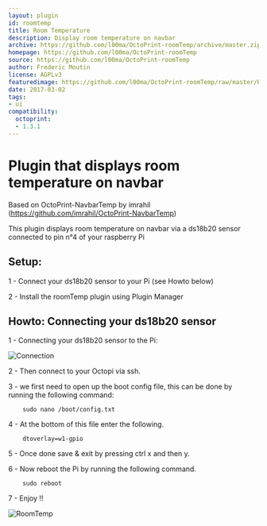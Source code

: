 ```yaml
---
layout: plugin
id: roomtemp
title: Room Temperature
description: Display room temperature on navbar
archive: https://github.com/l00ma/OctoPrint-roomTemp/archive/master.zip
homepage: https://github.com/l00ma/OctoPrint-roomTemp
source: https://github.com/l00ma/OctoPrint-roomTemp
author: Frederic Moutin
license: AGPLv3
featuredimage: https://github.com/l00ma/OctoPrint-roomTemp/raw/master/RoomTemp.png?raw=true
date: 2017-03-02
tags:
- ui
compatibility:
  octoprint:
  - 1.3.1
---
```


# Plugin that displays room temperature on navbar
Based on OctoPrint-NavbarTemp by imrahil (https://github.com/imrahil/OctoPrint-NavbarTemp)

This plugin displays room temperature on navbar via a ds18b20 sensor connected to pin n°4 of your raspberry Pi

## Setup:

1 - Connect your ds18b20 sensor to your Pi (see Howto below)

2 - Install the roomTemp plugin using Plugin Manager

## Howto: Connecting your ds18b20 sensor

1 - Connecting your ds18b20 sensor to the Pi:

![Connection](https://github.com/l00ma/OctoPrint-roomTemp/raw/master/raspberry-pi-ds18b20-connections.png?raw=true) 

2 - Then connect to your Octopi via ssh.

3 - we first need to open up the boot config file, this can be done by running the following command:

		sudo nano /boot/config.txt

4 - At the bottom of this file enter the following.

		dtoverlay=w1-gpio

5 - Once done save & exit by pressing ctrl x and then y. 

6 - Now reboot the Pi by running the following command.

		sudo reboot

7 - Enjoy !!

![RoomTemp](https://github.com/l00ma/OctoPrint-roomTemp/raw/master/RoomTemp.png?raw=true) 

